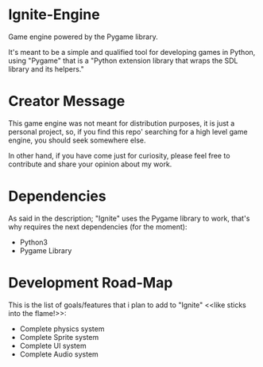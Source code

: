 # Ignite-Engine
Game engine powered by the Pygame library.

It's meant to be a simple and qualified tool for developing games in Python, using "Pygame" that is a "Python extension library
that wraps the SDL library and its helpers."

# Creator Message
This game engine was not meant for distribution purposes, it is just a personal project, so, if you find this repo'
searching for a high level game engine, you should seek somewhere else.

In other hand, if you have come just for curiosity, please feel free to contribute and share your opinion about my work.

# Dependencies
As said in the description; "Ignite" uses the Pygame library to work, that's why requires the next dependencies (for the moment):

- Python3
- Pygame Library

# Development Road-Map
This is the list of goals/features that i plan to add to "Ignite" <<like sticks into the flame!>>:

- Complete physics system
- Complete Sprite system
- Complete UI system
- Complete Audio system
